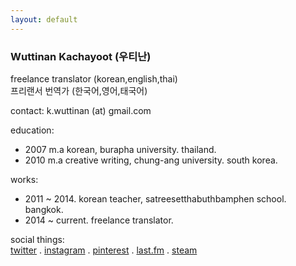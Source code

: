 ```yaml
---
layout: default
---
```


### Wuttinan Kachayoot (우티난)  


freelance translator (korean,english,thai)  
프리랜서 번역가 (한국어,영어,태국어)  

contact: k.wuttinan (at) gmail.com  

education:  
- 2007 m.a korean, burapha university. thailand.  
- 2010 m.a creative writing, chung-ang university. south korea.  

works:  
- 2011 ~ 2014. korean teacher, satreesetthabuthbamphen school. bangkok.  
- 2014 ~ current. freelance translator.  

social things:  
[twitter](http://twitter.com/wuttinan) . [instagram](http://instagr.am/wuttinanp) . [pinterest](http://pinterest.com/wuttinan) . [last.fm](http://last.fm/user/ping880727) . [steam](http://steamcommunity.com/id/wuttinan)
